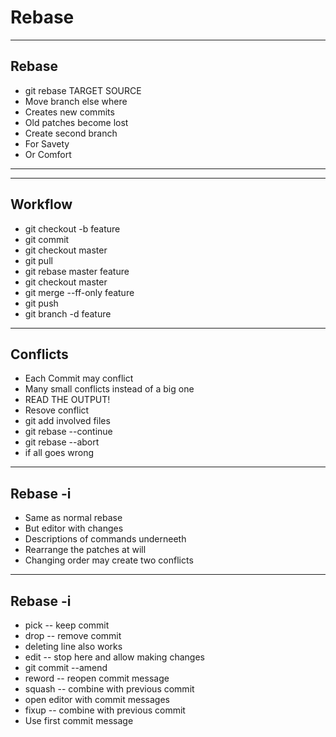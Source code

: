 # Rebase

---

## Rebase

- git rebase TARGET SOURCE
- Move branch else where
- Creates new commits
- Old patches become lost
- Create second branch
 - For Savety
 - Or Comfort

---

<!-- .element data-background="white" data-background-iframe="https://git-school.github.io/visualizing-git/" data-background-interactive -->

---

## Workflow

- git checkout -b feature
- git commit
- git checkout master
- git pull
- git rebase master feature
- git checkout master
- git merge --ff-only feature
- git push
- git branch -d feature

---

## Conflicts

- Each Commit may conflict
- Many small conflicts instead of a big one
- READ THE OUTPUT!
- Resove conflict
- git add involved files
- git rebase --continue
- git rebase --abort
 - if all goes wrong

---

## Rebase -i

- Same as normal rebase
- But editor with changes
 - Descriptions of commands underneeth
- Rearrange the patches at will
 - Changing order may create two conflicts

---

## Rebase -i

- pick -- keep commit
- drop -- remove commit
 - deleting line also works
- edit -- stop here and allow making changes
 - git commit --amend
- reword -- reopen commit message
- squash -- combine with previous commit
 - open editor with commit messages
- fixup -- combine with previous commit
 - Use first commit message

